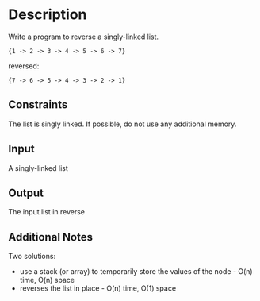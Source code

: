 # Description
Write a program to reverse a singly-linked list.

```
{1 -> 2 -> 3 -> 4 -> 5 -> 6 -> 7}
```

reversed:

```
{7 -> 6 -> 5 -> 4 -> 3 -> 2 -> 1}
```

## Constraints
The list is singly linked.
If possible, do not use any additional memory.

## Input
A singly-linked list

## Output
The input list in reverse

## Additional Notes
Two solutions:
- use a stack (or array) to temporarily store the values of the node - O(n) time, O(n) space
- reverses the list in place - O(n) time, O(1) space